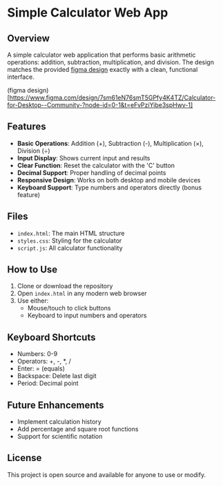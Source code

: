 # Simple Calculator Web App

## Overview
A simple calculator web application that performs basic arithmetic operations: addition, subtraction, multiplication, and division. The design matches the provided [figma design](https://www.figma.com/design/7sm61eN76smT5GPfy4K4TZ/Calculator-for-Desktop--Community-?node-id=0-1&t=eFvPziYibe3spHwv-1) exactly with a clean, functional interface.

(figma design)[https://www.figma.com/design/7sm61eN76smT5GPfy4K4TZ/Calculator-for-Desktop--Community-?node-id=0-1&t=eFvPziYibe3spHwv-1]

## Features
- **Basic Operations**: Addition (+), Subtraction (-), Multiplication (×), Division (÷)
- **Input Display**: Shows current input and results
- **Clear Function**: Reset the calculator with the 'C' button
- **Decimal Support**: Proper handling of decimal points
- **Responsive Design**: Works on both desktop and mobile devices
- **Keyboard Support**: Type numbers and operators directly (bonus feature)

## Files
- `index.html`: The main HTML structure
- `styles.css`: Styling for the calculator
- `script.js`: All calculator functionality

## How to Use
1. Clone or download the repository
2. Open `index.html` in any modern web browser
3. Use either:
   - Mouse/touch to click buttons
   - Keyboard to input numbers and operators

## Keyboard Shortcuts
- Numbers: 0-9
- Operators: +, -, *, /
- Enter: = (equals)
- Backspace: Delete last digit
- Period: Decimal point

## Future Enhancements
- Implement calculation history
- Add percentage and square root functions
- Support for scientific notation

## License
This project is open source and available for anyone to use or modify.
